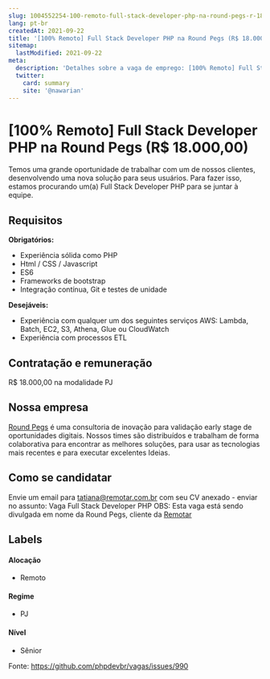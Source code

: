 ```yaml
---
slug: 1004552254-100-remoto-full-stack-developer-php-na-round-pegs-r-1800000
lang: pt-br
createdAt: 2021-09-22
title: '[100% Remoto] Full Stack Developer PHP na Round Pegs (R$ 18.000,00) - Vaga de Emprego'
sitemap:
  lastModified: 2021-09-22
meta:
  description: 'Detalhes sobre a vaga de emprego: [100% Remoto] Full Stack Developer PHP na Round Pegs (R$ 18.000,00)'
  twitter:
    card: summary
    site: '@nawarian'
---
```


# [100% Remoto] Full Stack Developer PHP na Round Pegs (R$ 18.000,00)

Temos uma grande oportunidade de trabalhar com um de nossos clientes, desenvolvendo uma nova solução para seus usuários. Para fazer isso, estamos procurando um(a) Full Stack Developer PHP para se juntar à equipe.

## Requisitos

**Obrigatórios:**
- Experiência sólida como PHP
- Html / CSS / Javascript
- ES6
- Frameworks de bootstrap
- Integração contínua, Git e testes de unidade

**Desejáveis:**
- Experiência com qualquer um dos seguintes serviços AWS: Lambda, Batch, EC2, S3, Athena, Glue ou CloudWatch
- Experiência com processos ETL

## Contratação e remuneração

R$ 18.000,00 na modalidade PJ

## Nossa empresa

[Round Pegs](https://www.roundpegsconsultoria.com.br/) é uma consultoria de inovação para validação early stage de oportunidades digitais. Nossos times são distribuídos e trabalham de forma colaborativa para encontrar as melhores soluções, para usar as tecnologias mais recentes e para executar excelentes Ideias.


## Como se candidatar

Envie um email para tatiana@remotar.com.br com seu CV anexado - enviar no assunto: Vaga Full Stack Developer PHP
OBS: Esta vaga está sendo divulgada em nome da Round Pegs, cliente da [Remotar](https://www.remotar.com.br/)

## Labels
<!-- retire os labels que não fazem sentido à vaga -->

#### Alocação
- Remoto

#### Regime
- PJ

#### Nível
- Sênior

Fonte: https://github.com/phpdevbr/vagas/issues/990